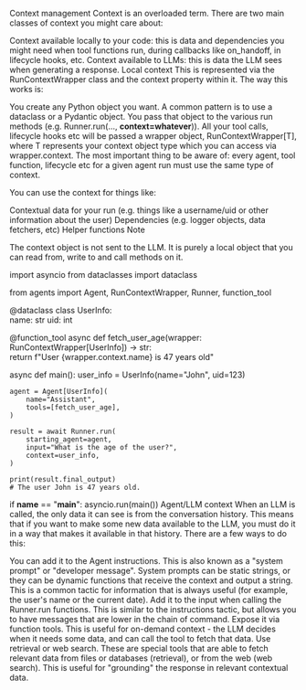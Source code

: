 Context management
Context is an overloaded term. There are two main classes of context you might care about:

Context available locally to your code: this is data and dependencies you might need when tool functions run, during callbacks like on_handoff, in lifecycle hooks, etc.
Context available to LLMs: this is data the LLM sees when generating a response.
Local context
This is represented via the RunContextWrapper class and the context property within it. The way this works is:

You create any Python object you want. A common pattern is to use a dataclass or a Pydantic object.
You pass that object to the various run methods (e.g. Runner.run(..., **context=whatever**)).
All your tool calls, lifecycle hooks etc will be passed a wrapper object, RunContextWrapper[T], where T represents your context object type which you can access via wrapper.context.
The most important thing to be aware of: every agent, tool function, lifecycle etc for a given agent run must use the same type of context.

You can use the context for things like:

Contextual data for your run (e.g. things like a username/uid or other information about the user)
Dependencies (e.g. logger objects, data fetchers, etc)
Helper functions
Note

The context object is not sent to the LLM. It is purely a local object that you can read from, write to and call methods on it.


import asyncio
from dataclasses import dataclass

from agents import Agent, RunContextWrapper, Runner, function_tool

@dataclass
class UserInfo:  
    name: str
    uid: int

@function_tool
async def fetch_user_age(wrapper: RunContextWrapper[UserInfo]) -> str:  
    return f"User {wrapper.context.name} is 47 years old"

async def main():
    user_info = UserInfo(name="John", uid=123)  

    agent = Agent[UserInfo](  
        name="Assistant",
        tools=[fetch_user_age],
    )

    result = await Runner.run(
        starting_agent=agent,
        input="What is the age of the user?",
        context=user_info,
    )

    print(result.final_output)  
    # The user John is 47 years old.

if __name__ == "__main__":
    asyncio.run(main())
Agent/LLM context
When an LLM is called, the only data it can see is from the conversation history. This means that if you want to make some new data available to the LLM, you must do it in a way that makes it available in that history. There are a few ways to do this:

You can add it to the Agent instructions. This is also known as a "system prompt" or "developer message". System prompts can be static strings, or they can be dynamic functions that receive the context and output a string. This is a common tactic for information that is always useful (for example, the user's name or the current date).
Add it to the input when calling the Runner.run functions. This is similar to the instructions tactic, but allows you to have messages that are lower in the chain of command.
Expose it via function tools. This is useful for on-demand context - the LLM decides when it needs some data, and can call the tool to fetch that data.
Use retrieval or web search. These are special tools that are able to fetch relevant data from files or databases (retrieval), or from the web (web search). This is useful for "grounding" the response in relevant contextual data.